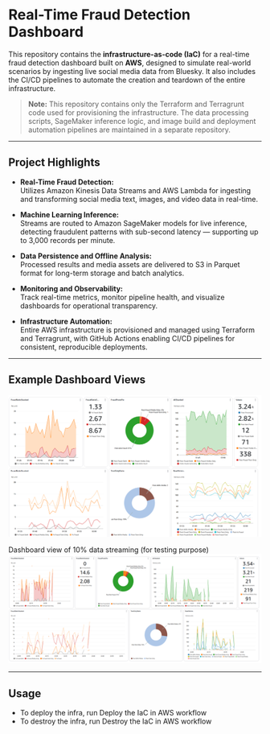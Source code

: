 # Real-Time Fraud Detection Dashboard

This repository contains the **infrastructure-as-code (IaC)** for a real-time fraud detection dashboard built on **AWS**, designed to simulate real-world scenarios by ingesting live social media data from Bluesky. It also includes the CI/CD pipelines to automate the creation and teardown of the entire infrastructure.

> **Note:** This repository contains only the Terraform and Terragrunt code used for provisioning the infrastructure. The data processing scripts, SageMaker inference logic, and image build and deployment automation pipelines are maintained in a separate repository.

---

## Project Highlights

- **Real-Time Fraud Detection:**  
  Utilizes Amazon Kinesis Data Streams and AWS Lambda for ingesting and transforming social media text, images, and video data in real-time.

- **Machine Learning Inference:**  
  Streams are routed to Amazon SageMaker models for live inference, detecting fraudulent patterns with sub-second latency — supporting up to 3,000 records per minute.

- **Data Persistence and Offline Analysis:**  
  Processed results and media assets are delivered to S3 in Parquet format for long-term storage and batch analytics.

- **Monitoring and Observability:**  
  Track real-time metrics, monitor pipeline health, and visualize dashboards for operational transparency.

- **Infrastructure Automation:**  
  Entire AWS infrastructure is provisioned and managed using Terraform and Terragrunt, with GitHub Actions enabling CI/CD pipelines for consistent, reproducible deployments.

---

## Example Dashboard Views
![Alt text](resources/dashboard-sample.png)

Dashboard view of 10% data streaming (for testing purpose)
![Alt text](resources/dashboard-sample-test-10.png)

---

## Usage
- To deploy the infra, run Deploy the IaC in AWS workflow
- To destroy the infra, run Destroy the IaC in AWS workflow
